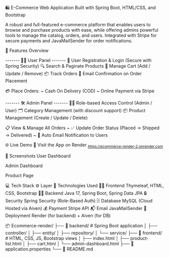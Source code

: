 🛍️ E-Commerce Web Application
Built with Spring Boot, HTML/CSS, and Bootstrap

A robust and full-featured e-commerce platform that enables users to browse and purchase products with ease, while offering admins powerful tools to manage the catalog, orders, and users. Integrated with Stripe for secure payments and JavaMailSender for order notifications.

🚀 Features Overview

------- 👨‍💼 User Panel -------
🔐 User Registration & Login (Secure with Spring Security)
🔍 Search & Paginate Products
🛒 Manage Cart (Add / Update / Remove)
📦 Track Orders
📧 Email Confirmation on Order Placement

💳 Place Orders:
~ Cash On Delivery (COD)
~ Online Payment via Stripe

------- 🛠️ Admin Panel -------
🧑‍💼 Role-based Access Control (Admin / User)
🗂️ Category Management (with discount support)
📦 Product Management (Create / Update / Delete)

📋 View & Manage All Orders
~ ✅ Update Order Status (Placed → Shipped → Delivered)
~ 📧 Auto Email Notification to Users

🌐 Live Demo
🔗 Visit the App on Render
<sub> https://ecommerce-render-2.onrender.com </sub>

📸 Screenshots
User Dashboard


Admin Dashboard

Product Page

💻 Tech Stack
⚙️ Layer	                            🔧 Technologies Used
👨‍🎨 Frontend                             Thymeleaf,	HTML, CSS, Bootstrap
👨‍💻 Backend	                            Java 17, Spring Boot, Spring Data JPA
🔒 Security                            	Spring Security (Role-Based Auth)
🗄️ Database	                            MySQL (Cloud Hosted via Aiven)
💰 Payment	                            Stripe API
📬 Email	                              JavaMailSender
🚀 Deployment	                          Render (for backend) + Aiven (for DB)


📦 Ecommerce-render/
├── 📁 backend/              # Spring Boot application
│   ├── controller/
│   ├── entity/
│   ├── repository/
│   └── service/
├── 📁 frontend/             # HTML, CSS, JS, Bootstrap views
│   ├── index.html
│   ├── product-list.html
│   ├── cart.html
│   └── admin-dashboard.html
├── 📄 application.properties
└── 📄 README.md
